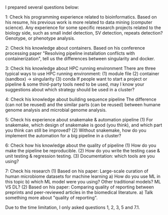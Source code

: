 I prepared several questions below: 

1: Check his programming experience related to bioinformatics. 
Based on his resume, his previous work is more related to data mining (computer science). Any experience for some specific research projects related to the biology side, such as small indel detection, SV detection, repeats detection?  Genotype, or phenotype analysis.

2: Check his knowledge about containers.
Based on his conference processing paper "Resolving pipeline installation conflicts with containerization", tell us the differences between  singularity and docker. 

3: Check his knowledge about HPC running environment
There are three typical ways to use HPC running environment:
   (1) module file
   (2) container (sandbox) -> singularity
   (3) conda
If people want to start a project or pipeline & some third-party tools need to be used, may I know your suggestions about which strategy should be used in a cluster?

4: Check his knowledge about building sequence pipeline 
The difference (can not be reused) and the similar parts (can be reused) between humane genome analysis and microbial genome analysis.  

5:  Check his experience about snakemake & automation pipeline 
(1) For snakemake, which design of snakemake is good (you think), and which part you think can still be improved?
(2) Without snakemake, how do you implement the automation for a big pipeline in a cluster?

6: Check how his knowledge about the quality of pipeline 
(1) How do you make the pipeline be reproducible.
(2) How do you write the testing case & unit testing & regression testing.
(3) Documentation: which tools are you using? 

7: Check his  research 
(1) Based on his paper: Large-scale curation of human microbiome datasets for machine learning
     a) How do you use ML in this topic
     b) which ML model were you using? Other traditional models? ML VS DL?
(2) Based on his paper: Comparing quality of reporting between preprints and peer-reviewed articles in the biomedical literature.
      a) Talk something more about "quality of reporting".

Due to the time limitation, I only asked questions 1, 2, 3, 5 and 7.1.
